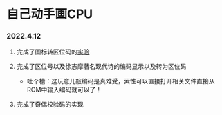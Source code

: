 # 自己动手画CPU

### 2022.4.12
1. 完成了国标转区位码的[实验](3.数据表示实验/data.circ)
2. 完成了区位号以及徐志摩著名现代诗的编码显示以及转为区位码
   * 吐个槽：这玩意儿敲编码是真难受，索性可以直接打开相关文件直接从ROM中输入编码就可以了！

3. 完成了奇偶校验码的实现
